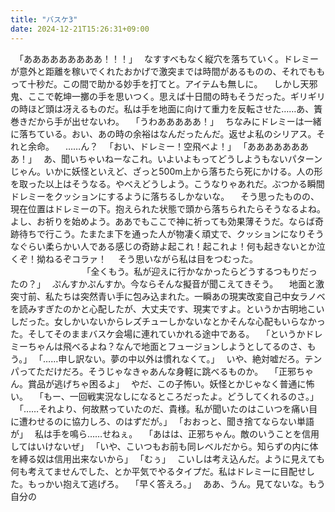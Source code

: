 ```yaml
---
title: "バスケ3"
date: 2024-12-21T15:26:31+09:00
---
```

　｢あああああああああ！！！｣
　なすすべもなく縦穴を落ちていく。ドレミーが意外と距離を稼いでくれたおかげで激突までは時間があるものの、それでももって十秒だ。この間で助かる妙手を打てと。アイテムも無しに。
　しかし天邪鬼、ここで乾坤一擲の手を思いつく。思えば十日間の時もそうだった。ギリギリの時ほど頭は冴えるものだ。私は手を地面に向けて重力を反転させた……あ、簀巻きだから手が出せないわ。
　｢うわあああああ！｣
　ちなみにドレミーは一緒に落ちている。おい、あの時の余裕はなんだったんだ。返せよ私のシリアス。それと余命。
　……ん？
　｢おい、ドレミー！空飛べよ！｣
　｢ああああああああ！｣
　あ、聞いちゃいねーなこれ。いよいよもってどうしようもないパターンじゃん。いかに妖怪といえど、ざっと500m上から落ちたら死にかける。人の形を取った以上はそうなる。やべえどうしよう。こうなりゃあれだ。ぶつかる瞬間ドレミーをクッションにするように落ちるしかないな。
　そう思ったものの、現在位置はドレミーの下。抱えられた状態で頭から落ちられたらそうなるよね。よし、お祈りを始めよう。ああでもここで神に祈っても効果薄そうだ。ならば奇跡待ちで行こう。たまたま下を通った人が物凄く頑丈で、クッションになりそうなぐらい柔らかい人である感じの奇跡よ起これ！起これよ！何も起きないとか泣くぞ！拗ねるぞコラァ！
　そう思いながら私は目をつむった。
　
　
　
　
　
　
　｢全くもう。私が迎えに行かなかったらどうするつもりだったの？｣
　ぷんすかぷんすか。今ならそんな擬音が聞こえてきそう。
　地面と激突寸前、私たちは突然青い手に包み込まれた。一瞬あの現実改変自己中女ラノベを読みすぎたのかと心配したが、大丈夫です、現実ですよ。というか古明地こいしだった。女しかいないからレズチューしかないなとかそんな心配もいらなかった。そしてそのままバスケ会場に連れていかれる途中である。
　｢というかドレミーちゃんは飛べるよね？なんで地面とフュージョンしようとしてるのさ、もう。｣
　｢……申し訳ない。夢の中以外は慣れなくて。｣
　いや、絶対嘘だろ。テンパってただけだろ。そうじゃなきゃあんな身軽に跳べるものか。
　｢正邪ちゃん。賞品が逃げちゃ困るよ｣
　やだ、この子怖い。妖怪とかじゃなく普通に怖い。
　｢もー、一回戦実況なしになるところだったよ。どうしてくれるのさ。｣
　｢……それより、何故黙っていたのだ、貴様。私が聞いたのはこいつを痛い目に遭わせるのに協力しろ、のはずだが。｣
　｢おおっと、聞き捨てならない単語が｣
　私は手を鳴ら……せねぇ。
　｢あはは、正邪ちゃん。敵のいうことを信用してはいけないぜ｣
　｢いや、こいつもお前も同レベルだから。知らずの内に体を縛る奴は信用出来ないから｣
　｢むぅ｣
　こいしは考え込んだ。ように見えても何も考えてませんでした、とか平気でやるタイプだ。私はドレミーに目配せした。もっかい抱えて逃げろ。
　｢早く答えろ。｣
　ああ、うん。見てないな。もう自分の
